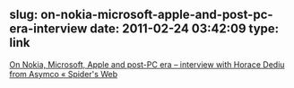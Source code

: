 slug: on-nokia-microsoft-apple-and-post-pc-era-interview
date: 2011-02-24 03:42:09
type: link
---

[On Nokia, Microsoft, Apple and post-PC era – interview with Horace Dediu from Asymco « Spider's Web](http://www.spidersweb.pl/2011/02/on-nokia-microsoft-apple-and-post-pc-era-interview-with-horace-dediu-from-asymco.html)
